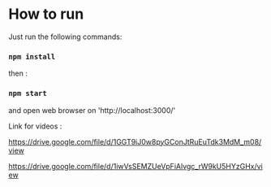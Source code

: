 # How to run

Just run the following commands: 


### `npm install`

then : 

### `npm start`

and open web browser on  'http://localhost:3000/'


Link for videos :

https://drive.google.com/file/d/1GGT9iJ0w8pyGConJtRuEuTdk3MdM_m08/view

https://drive.google.com/file/d/1iwVsSEMZUeVpFiAlvgc_rW9kU5HYzGHx/view